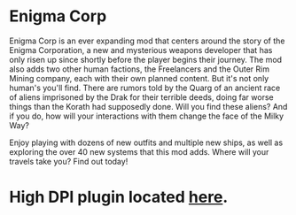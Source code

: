# Enigma Corp
Enigma Corp is an ever expanding mod that centers around the story of the Enigma Corporation, a new and mysterious weapons developer that has only risen up since shortly before the player begins their journey. 
The mod also adds two other human factions, the Freelancers and the Outer Rim Mining company, each with their own planned content.
But it's not only human's you'll find. There are rumors told by the Quarg of an ancient race of aliens imprisoned by the Drak for their terrible deeds, doing far worse things than the Korath had supposedly done. Will you find these aliens? And if you do, how will your interactions with them change the face of the Milky Way?

Enjoy playing with dozens of new outfits and multiple new ships, as well as exploring the over 40 new systems that this mod adds. Where will your travels take you? Find out today!

# High DPI plugin located [here](https://github.com/Amazinite/Enigma-Corp-High-DPI).
